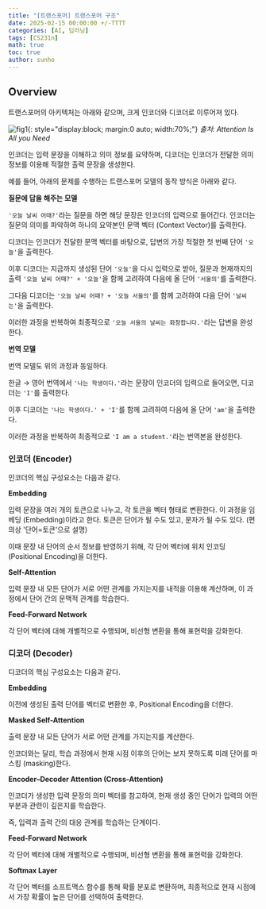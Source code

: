 ```yaml
---
title: "[트랜스포머] 트랜스포머 구조"
date: 2025-02-15 00:00:00 +/-TTTT
categories: [AI, 딥러닝]
tags: [CS231n]
math: true
toc: true
author: sunho
---
```


## Overview

트랜스포머의 아키텍처는 아래와 같으며, 크게 인코더와 디코더로 이루어져 있다.

![fig1](dl/transformer/1-1.png){: style="display:block; margin:0 auto; width:70%;"}
_출처: Attention Is All you Need_

인코더는 입력 문장을 이해하고 의미 정보를 요약하며, 디코더는 인코더가 전달한 의미 정보를 이용해 적절한 출력 문장을 생성한다.

예를 들어, 아래의 문제를 수행하는 트랜스포머 모델의 동작 방식은 아래와 같다.

**질문에 답을 해주는 모델**

`'오늘 날씨 어때?'`라는 질문을 하면 해당 문장은 인코더의 입력으로 들어간다. 인코더는 질문의 의미를 파악하여 하나의 요약본인 문맥 벡터 (Context Vector)를 출력한다.

디코더는 인코더가 전달한 문맥 벡터를 바탕으로, 답변의 가장 적절한 첫 번째 단어 `'오늘'`을 출력한다.

이후 디코더는 지금까지 생성된 단어 `'오늘'`을 다시 입력으로 받아, 질문과 현재까지의 출력 `'오늘 날씨 어때?' + '오늘'`을 함께 고려하여 다음에 올 단어 `'서울의'`를 출력한다.

그다음 디코더는 `'오늘 날씨 어때? + '오늘 서울의'`를 함께 고려하여 다음 단어 `'날씨는'`을 출력한다.

이러한 과정을 반복하여 최종적으로 `'오늘 서울의 날씨는 화창합니다.'`라는 답변을 완성한다.

**번역 모델**

번역 모델도 위의 과정과 동일하다.

한글 → 영어 번역에서 `'나는 학생이다.'`라는 문장이 인코더의 입력으로 들어오면, 디코더는 `'I'`를 출력한다.

이후 디코더는 `'나는 학생이다.' + 'I'`를 함께 고려하여 다음에 올 단어 `'am'`을 출력한다.

이러한 과정을 반복하여 최종적으로 `'I am a student.'`라는 번역본을 완성한다.

### 인코더 (Encoder)

인코더의 핵심 구성요소는 다음과 같다.

**Embedding**

입력 문장을 여러 개의 토큰으로 나누고, 각 토큰을 벡터 형태로 변환한다. 이 과정을 임베딩 (Embedding)이라고 한다. 토큰은 단어가 될 수도 있고, 문자가 될 수도 있다. (편의상 '단어=토큰'으로 설명)

이때 문장 내 단어의 순서 정보를 반영하기 위해, 각 단어 벡터에 위치 인코딩 (Positional Encoding)을 더한다.

**Self-Attention**

입력 문장 내 모든 단어가 서로 어떤 관계를 가지는지를 내적을 이용해 계산하며, 이 과정에서 단어 간의 문맥적 관계를 학습한다.

**Feed-Forward Network**

각 단어 벡터에 대해 개별적으로 수행되며, 비선형 변환을 통해 표현력을 강화한다.

### 디코더 (Decoder)

디코더의 핵심 구성요소는 다음과 같다.

**Embedding**

이전에 생성된 출력 단어를 벡터로 변환한 후, Positional Encoding을 더한다.

**Masked Self-Attention**

출력 문장 내 모든 단어가 서로 어떤 관계를 가지는지를 계산한다. 

인코더와는 달리, 학습 과정에서 현재 시점 이후의 단어는 보지 못하도록 미래 단어를 마스킹 (masking)한다.

**Encoder–Decoder Attention (Cross-Attention)**

인코더가 생성한 입력 문장의 의미 벡터를 참고하여, 현재 생성 중인 단어가 입력의 어떤 부분과 관련이 깊은지를 학습한다.

즉, 입력과 출력 간의 대응 관계를 학습하는 단계이다.

**Feed-Forward Network**

각 단어 벡터에 대해 개별적으로 수행되며, 비선형 변환을 통해 표현력을 강화한다.

**Softmax Layer**

각 단어 벡터를 소프트맥스 함수를 통해 확률 분포로 변환하며, 최종적으로 현재 시점에서 가장 확률이 높은 단어를 선택하여 출력한다.
